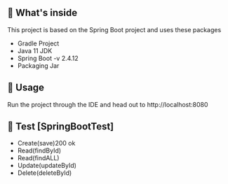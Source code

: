 ## 📍 What's inside
This project is based on the Spring Boot project and uses these packages
- Gradle Project
- Java 11 JDK
- Spring Boot -v 2.4.12
- Packaging Jar

## 📍 Usage
Run the project through the IDE and head out to
http://localhost:8080


## 📍 Test [SpringBootTest]
- Create(save)200 ok
- Read(findById)
- Read(findALL)
- Update(updateById)
- Delete(deleteById)

